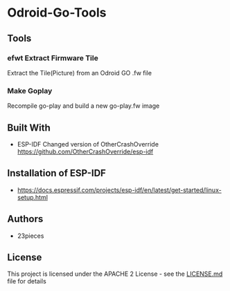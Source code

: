 # Odroid-Go-Tools

## Tools

### efwt Extract Firmware Tile
Extract the Tile(Picture) from an Odroid GO .fw file

### Make Goplay
Recompile go-play and build a new go-play.fw image


## Built With
* ESP-IDF Changed version of OtherCrashOverride https://github.com/OtherCrashOverride/esp-idf

## Installation of ESP-IDF
* https://docs.espressif.com/projects/esp-idf/en/latest/get-started/linux-setup.html

## Authors
* 23pieces

## License
This project is licensed under the APACHE 2 License - see the [LICENSE.md](LICENSE.md) file for details
